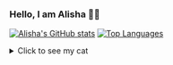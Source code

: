 ### Hello, I am Alisha 👋🙂

[![Alisha's GitHub stats](https://github-readme-stats.vercel.app/api?username=AlishaAng)](https://github.com/anuraghazra/github-readme-stats) 
[![Top Languages](https://github-readme-stats.vercel.app/api/top-langs/?username=AlishaAng)](https://github.com/anuraghazra/github-readme-stats)

<details>
  <summary>Click to see my cat</summary>
  <img src="https://github.com/AlishaAng/AlishaAng/blob/main/images/cats.jpg?raw=true" alt="My Cat" width="300">
</details>
